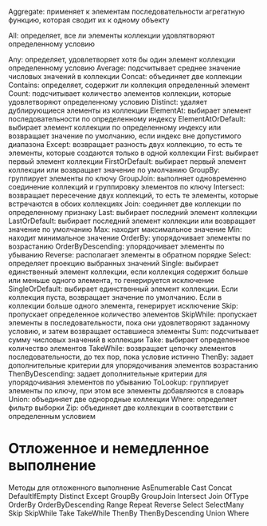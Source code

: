 Aggregate: применяет к элементам последовательности агрегатную функцию, которая сводит их к одному объекту

All: определяет, все ли элементы коллекции удовлятворяют определенному условию

Any: определяет, удовлетворяет хотя бы один элемент коллекции определенному условию
Average: подсчитывает cреднее значение числовых значений в коллекции
Concat: объединяет две коллекции
Contains: определяет, содержит ли коллекция определенный элемент
Count: подсчитывает количество элементов коллекции, которые удовлетворяют определенному условию
Distinct: удаляет дублирующиеся элементы из коллекции
ElementAt: выбирает элемент последовательности по определенному индексу
ElementAtOrDefault: выбирает элемент коллекции по определенному индексу или возвращает значение по умолчанию, если индекс вне допустимого диапазона
Except: возвращает разность двух коллекцию, то есть те элементы, которые создаются только в одной коллекции
First: выбирает первый элемент коллекции
FirstOrDefault: выбирает первый элемент коллекции или возвращает значение по умолчанию
GroupBy: группирует элементы по ключу
GroupJoin: выполняет одновременно соединение коллекций и группировку элементов по ключу
Intersect: возвращает пересечение двух коллекций, то есть те элементы, которые встречаются в обоих коллекциях
Join: соединяет две коллекции по определенному признаку
Last: выбирает последний элемент коллекции
LastOrDefault: выбирает последний элемент коллекции или возвращает значение по умолчанию
Max: находит максимальное значение
Min: находит минимальное значение
OrderBy: упорядочивает элементы по возрастанию
OrderByDescending: упорядочивает элементы по убыванию
Reverse: располагает элементы в обратном порядке
Select: определяет проекцию выбранных значений
Single: выбирает единственный элемент коллекции, если коллекция содержит больше или меньше одного элемента, то генерируется исключение
SingleOrDefault: выбирает единственный элемент коллекции. Если коллекция пуста, возвращает значение по умолчанию. Если в коллекции больше одного элемента, генерирует исключение
Skip: пропускает определенное количество элементов
SkipWhile: пропускает элементы в последовательности, пока они удовлетворяют заданному условию, и затем возвращает оставшиеся элементы
Sum: подсчитывает сумму числовых значений в коллекции
Take: выбирает определенное количество элементов
TakeWhile: возвращает цепочку элементов последовательности, до тех пор, пока условие истинно
ThenBy: задает дополнительные критерии для упорядочивания элементов возрастанию
ThenByDescending: задает дополнительные критерии для упорядочивания элементов по убыванию
ToLookup: группирует элементы по ключу, при этом все элементы добавляются в словарь
Union: объединяет две однородные коллекции
Where: определяет фильтр выборки
Zip: объединяет две коллекции в соответствии с определенным условием

# Отложенное и немедленное выполнение

Методы для отложенного выполнение
  AsEnumerable
  Cast
  Concat
  DefaultIfEmpty
  Distinct
  Except
  GroupBy
  GroupJoin
  Intersect
  Join
  OfType
  OrderBy
  OrderByDescending
  Range
  Repeat
  Reverse
  Select
  SelectMany
  Skip
  SkipWhile
  Take
  TakeWhile
  ThenBy
  ThenByDescending
  Union
  Where
